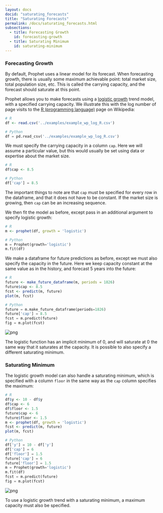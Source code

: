 ```yaml
---
layout: docs
docid: "saturating_forecasts"
title: "Saturating Forecasts"
permalink: /docs/saturating_forecasts.html
subsections:
  - title: Forecasting Growth
    id: forecasting-growth
  - title: Saturating Minimum
    id: saturating-minimum
---
```

<a id="forecasting-growth"> </a>

### Forecasting Growth



By default, Prophet uses a linear model for its forecast. When forecasting growth, there is usually some maximum achievable point: total market size, total population size, etc. This is called the carrying capacity, and the forecast should saturate at this point.



Prophet allows you to make forecasts using a [logistic growth](https://en.wikipedia.org/wiki/Logistic_function) trend model, with a specified carrying capacity. We illustrate this with the log number of page visits to the [R (programming language)](https://en.wikipedia.org/wiki/R_%28programming_language%29) page on Wikipedia:


```R
# R
df <- read.csv('../examples/example_wp_log_R.csv')
```
```python
# Python
df = pd.read_csv('../examples/example_wp_log_R.csv')
```
We must specify the carrying capacity in a column `cap`. Here we will assume a particular value, but this would usually be set using data or expertise about the market size.


```R
# R
df$cap <- 8.5
```
```python
# Python
df['cap'] = 8.5
```
The important things to note are that `cap` must be specified for every row in the dataframe, and that it does not have to be constant. If the market size is growing, then `cap` can be an increasing sequence.



We then fit the model as before, except pass in an additional argument to specify logistic growth:


```R
# R
m <- prophet(df, growth = 'logistic')
```
```python
# Python
m = Prophet(growth='logistic')
m.fit(df)
```
We make a dataframe for future predictions as before, except we must also specify the capacity in the future. Here we keep capacity constant at the same value as in the history, and forecast 5 years into the future:


```R
# R
future <- make_future_dataframe(m, periods = 1826)
future$cap <- 8.5
fcst <- predict(m, future)
plot(m, fcst)
```
```python
# Python
future = m.make_future_dataframe(periods=1826)
future['cap'] = 8.5
fcst = m.predict(future)
fig = m.plot(fcst)
```
 
![png](/prophet/static/saturating_forecasts_files/saturating_forecasts_13_0.png) 


The logistic function has an implicit minimum of 0, and will saturate at 0 the same way that it saturates at the capacity. It is possible to also specify a different saturating minimum.



<a id="saturating-minimum"> </a>

### Saturating Minimum



The logistic growth model can also handle a saturating minimum, which is specified with a column `floor` in the same way as the `cap` column specifies the maximum:


```R
# R
df$y <- 10 - df$y
df$cap <- 6
df$floor <- 1.5
future$cap <- 6
future$floor <- 1.5
m <- prophet(df, growth = 'logistic')
fcst <- predict(m, future)
plot(m, fcst)
```
```python
# Python
df['y'] = 10 - df['y']
df['cap'] = 6
df['floor'] = 1.5
future['cap'] = 6
future['floor'] = 1.5
m = Prophet(growth='logistic')
m.fit(df)
fcst = m.predict(future)
fig = m.plot(fcst)
```
 
![png](/prophet/static/saturating_forecasts_files/saturating_forecasts_16_0.png) 


To use a logistic growth trend with a saturating minimum, a maximum capacity must also be specified.

